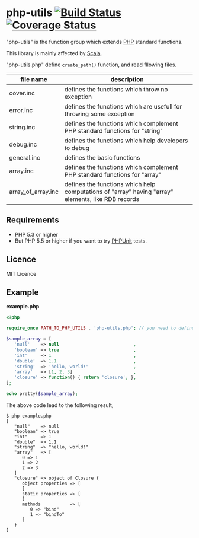 # php-utils [![Build Status](https://travis-ci.org/ttokutake/php-utils.svg?branch=master)](https://travis-ci.org/ttokutake/php-utils) [![Coverage Status](https://coveralls.io/repos/ttokutake/php-utils/badge.png?branch=master)](https://coveralls.io/r/ttokutake/php-utils)


"php-utils" is the function group which extends [PHP](http://php.net/) standard functions.

This library is mainly affected by [Scala](http://www.scala-lang.org/).

"php-utils.php" define `create_path()` function, and read fllowing files.

| file name          | description                                                                                        |
|--------------------|----------------------------------------------------------------------------------------------------|
| cover.inc          | defines the functions which throw no exception                                                     |
| error.inc          | defines the functions which are usefull for throwing some exception                                |
| string.inc         | defines the functions which complement PHP standard functions for "string"                         |
| debug.inc          | defines the functions which help developers to debug                                               |
| general.inc        | defines the basic functions                                                                        |
| array.inc          | defines the functions which complement PHP standard functions for "array"                          |
| array_of_array.inc | defines the functions which help computations of "array" having "array" elements, like RDB records |

## Requirements

- PHP 5.3 or higher
- But PHP 5.5 or higher if you want to try [PHPUnit](https://phpunit.de/) tests.

## Licence

MIT Licence

## Example
**example.php**

```php
<?php

require_once PATH_TO_PHP_UTILS . 'php-utils.php'; // you need to define PATH_TO_PHP_UTILS

$sample_array = [
   'null'    => null                            ,
   'boolean' => true                            ,
   'int'     => 1                               ,
   'double'  => 1.1                             ,
   'string'  => 'hello, world!'                 ,
   'array'   => [1, 2, 3]                       ,
   'closure' => function() { return 'closure'; },
];

echo pretty($sample_array);
```
The above code lead to the following result,
```
$ php example.php
[
   "null"    => null
   "boolean" => true
   "int"     => 1
   "double"  => 1.1
   "string"  => "hello, world!"
   "array"   => [
      0 => 1
      1 => 2
      2 => 3
   ]
   "closure" => object of Closure {
      object properties => [
      ]
      static properties => [
      ]
      methods           => [
         0 => "bind"
         1 => "bindTo"
      ]
   }
]
```
